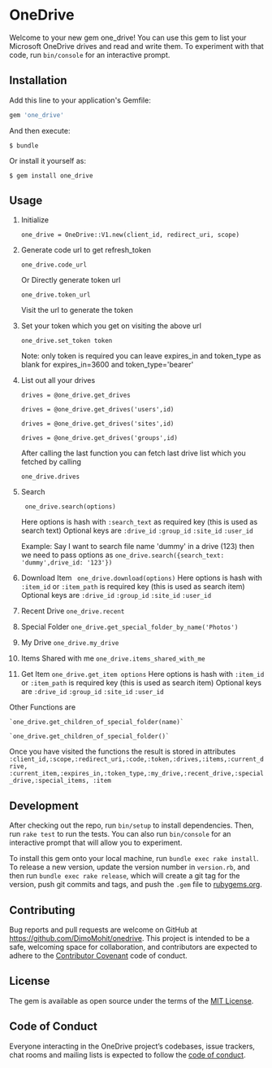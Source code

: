 # OneDrive

Welcome to your new gem one_drive!
You can use this gem to list your Microsoft OneDrive drives and read and write them.
To experiment with that code, run `bin/console` for an interactive prompt.


## Installation

Add this line to your application's Gemfile:

```ruby
gem 'one_drive'
```

And then execute:

    $ bundle

Or install it yourself as:

    $ gem install one_drive

## Usage

1. Initialize

    ` one_drive = OneDrive::V1.new(client_id, redirect_uri, scope) `

2. Generate code url to get refresh_token

    ` one_drive.code_url `

    Or Directly generate token url

    ` one_drive.token_url `

    Visit the url to generate the token

3. Set your token which you get on visiting the above url

    ` one_drive.set_token token `

    Note: only token is required you can leave expires_in and token_type as blank for expires_in=3600 and token_type='bearer'

4. List out all your drives

    ` drives = @one_drive.get_drives `

    ` drives = @one_drive.get_drives('users',id) `

    ` drives = @one_drive.get_drives('sites',id) `

    ` drives = @one_drive.get_drives('groups',id) `

    After calling the last function you can fetch last drive list which you fetched by calling

    ` one_drive.drives `
5. Search

    ` one_drive.search(options)`

    Here options is hash with `:search_text` as required key (this is used as search text)
    Optional keys are
    `:drive_id`
    `:group_id`
    `:site_id`
    `:user_id`

    Example: Say I want to search file name 'dummy' in a drive (123) then we need to pass options as
    ` one_drive.search({search_text: 'dummy',drive_id: '123'}) `

6. Download Item
    ` one_drive.download(options)`
    Here options is hash with `:item_id` or `:item_path` is required key (this is used as search item)
    Optional keys are
    `:drive_id`
    `:group_id`
    `:site_id`
    `:user_id`

7. Recent Drive
    ` one_drive.recent `

8. Special Folder
    ` one_drive.get_special_folder_by_name('Photos') `

9. My Drive
    ` one_drive.my_drive `

10. Items Shared with me
    ` one_drive.items_shared_with_me `

11. Get Item
    ` one_drive.get_item options `
    Here options is hash with `:item_id` or `:item_path` is required key (this is used as search item)
    Optional keys are
    `:drive_id`
    `:group_id`
    `:site_id`
    `:user_id`

Other Functions are

    `one_drive.get_children_of_special_folder(name)`

    `one_drive.get_children_of_special_folder()`

Once you have visited the functions the result is stored in attributes
    `:client_id,:scope,:redirect_uri,:code,:token,:drives,:items,:current_drive,
    :current_item,:expires_in,:token_type,:my_drive,:recent_drive,:special_drive,:special_items,
    :item`


## Development

After checking out the repo, run `bin/setup` to install dependencies. Then, run `rake test` to run the tests. You can also run `bin/console` for an interactive prompt that will allow you to experiment.

To install this gem onto your local machine, run `bundle exec rake install`. To release a new version, update the version number in `version.rb`, and then run `bundle exec rake release`, which will create a git tag for the version, push git commits and tags, and push the `.gem` file to [rubygems.org](https://rubygems.org).

## Contributing

Bug reports and pull requests are welcome on GitHub at https://github.com/DimoMohit/onedrive. This project is intended to be a safe, welcoming space for collaboration, and contributors are expected to adhere to the [Contributor Covenant](http://contributor-covenant.org) code of conduct.

## License

The gem is available as open source under the terms of the [MIT License](https://opensource.org/licenses/MIT).

## Code of Conduct

Everyone interacting in the OneDrive project’s codebases, issue trackers, chat rooms and mailing lists is expected to follow the [code of conduct](https://github.com/DimoMohit/onedrive/blob/master/CODE_OF_CONDUCT.md).
